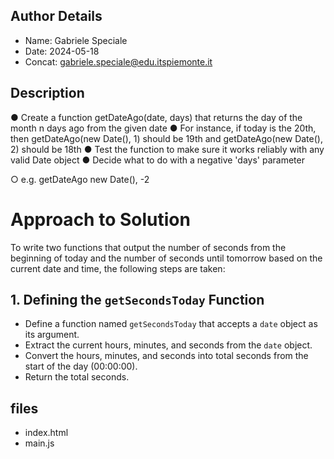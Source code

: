 ## Author Details

* Name: Gabriele Speciale
* Date: 2024-05-18
* Concat: gabriele.speciale@edu.itspiemonte.it



## Description

● Create a function getDateAgo(date, days) that returns the day of the month 
  n days ago from the given date
● For instance, if today is the 20th, then getDateAgo(new Date(), 1) should be 
  19th and getDateAgo(new Date(), 2) should be 18th
● Test the function to make sure it works reliably with any valid Date object
● Decide what to do with a negative 'days' parameter
   
 ○ e.g. getDateAgo new Date(), -2




# Approach to Solution

To write two functions that output the number of seconds from the beginning of today and the number of seconds until tomorrow based on the current date and time, the following steps are taken:

## 1. Defining the `getSecondsToday` Function
- Define a function named `getSecondsToday` that accepts a `date` object as its argument.
- Extract the current hours, minutes, and seconds from the `date` object.
- Convert the hours, minutes, and seconds into total seconds from the start of the day (00:00:00).
- Return the total seconds.







## files

* index.html
* main.js